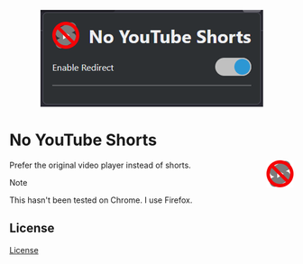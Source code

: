 <p align="center"><img src="assets/example.png"></p>

# No YouTube Shorts

<img src="icons/48.png" align="right">

Prefer the original video player instead of shorts.

> [!NOTE]
> This hasn't been tested on Chrome. I use Firefox.

## License

[License](LICENSE.txt)
